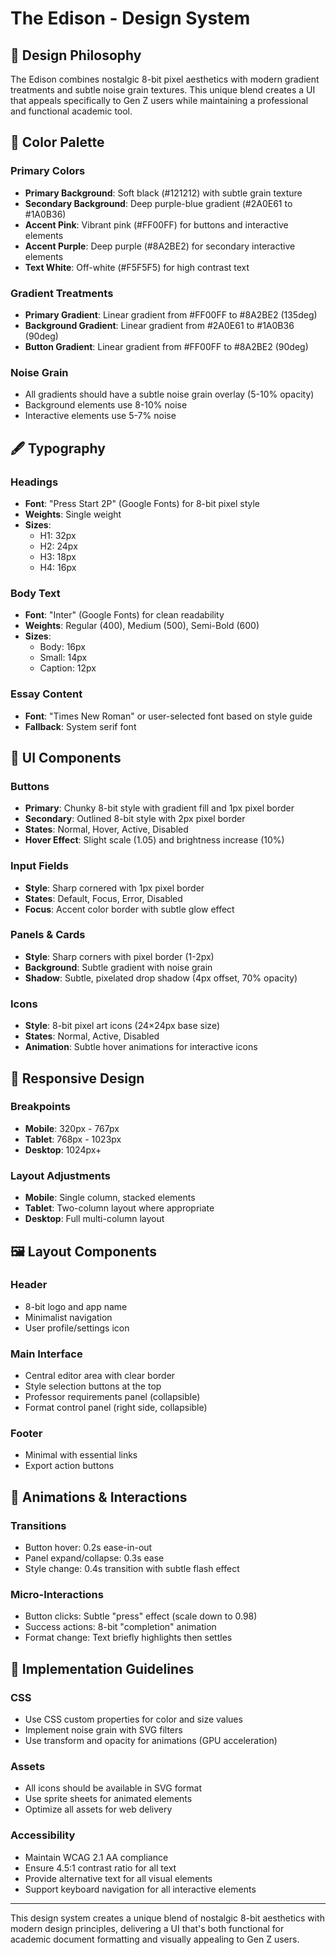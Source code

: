 # The Edison - Design System

## 🎨 Design Philosophy

The Edison combines nostalgic 8-bit pixel aesthetics with modern gradient treatments and subtle noise grain textures. This unique blend creates a UI that appeals specifically to Gen Z users while maintaining a professional and functional academic tool.

## 🌈 Color Palette

### Primary Colors
- **Primary Background**: Soft black (#121212) with subtle grain texture
- **Secondary Background**: Deep purple-blue gradient (#2A0E61 to #1A0B36)
- **Accent Pink**: Vibrant pink (#FF00FF) for buttons and interactive elements
- **Accent Purple**: Deep purple (#8A2BE2) for secondary interactive elements
- **Text White**: Off-white (#F5F5F5) for high contrast text

### Gradient Treatments
- **Primary Gradient**: Linear gradient from #FF00FF to #8A2BE2 (135deg)
- **Background Gradient**: Linear gradient from #2A0E61 to #1A0B36 (90deg)
- **Button Gradient**: Linear gradient from #FF00FF to #8A2BE2 (90deg)

### Noise Grain
- All gradients should have a subtle noise grain overlay (5-10% opacity)
- Background elements use 8-10% noise
- Interactive elements use 5-7% noise

## 🖋️ Typography

### Headings
- **Font**: "Press Start 2P" (Google Fonts) for 8-bit pixel style
- **Weights**: Single weight
- **Sizes**:
  - H1: 32px
  - H2: 24px
  - H3: 18px
  - H4: 16px

### Body Text
- **Font**: "Inter" (Google Fonts) for clean readability
- **Weights**: Regular (400), Medium (500), Semi-Bold (600)
- **Sizes**:
  - Body: 16px
  - Small: 14px
  - Caption: 12px

### Essay Content
- **Font**: "Times New Roman" or user-selected font based on style guide
- **Fallback**: System serif font

## 🧩 UI Components

### Buttons
- **Primary**: Chunky 8-bit style with gradient fill and 1px pixel border
- **Secondary**: Outlined 8-bit style with 2px pixel border
- **States**: Normal, Hover, Active, Disabled
- **Hover Effect**: Slight scale (1.05) and brightness increase (10%)

### Input Fields
- **Style**: Sharp cornered with 1px pixel border
- **States**: Default, Focus, Error, Disabled
- **Focus**: Accent color border with subtle glow effect

### Panels & Cards
- **Style**: Sharp corners with pixel border (1-2px)
- **Background**: Subtle gradient with noise grain
- **Shadow**: Subtle, pixelated drop shadow (4px offset, 70% opacity)

### Icons
- **Style**: 8-bit pixel art icons (24×24px base size)
- **States**: Normal, Active, Disabled
- **Animation**: Subtle hover animations for interactive icons

## 📱 Responsive Design

### Breakpoints
- **Mobile**: 320px - 767px
- **Tablet**: 768px - 1023px
- **Desktop**: 1024px+

### Layout Adjustments
- **Mobile**: Single column, stacked elements
- **Tablet**: Two-column layout where appropriate
- **Desktop**: Full multi-column layout

## 🖼️ Layout Components

### Header
- 8-bit logo and app name
- Minimalist navigation
- User profile/settings icon

### Main Interface
- Central editor area with clear border
- Style selection buttons at the top
- Professor requirements panel (collapsible)
- Format control panel (right side, collapsible)

### Footer
- Minimal with essential links
- Export action buttons

## 💫 Animations & Interactions

### Transitions
- Button hover: 0.2s ease-in-out
- Panel expand/collapse: 0.3s ease
- Style change: 0.4s transition with subtle flash effect

### Micro-Interactions
- Button clicks: Subtle "press" effect (scale down to 0.98)
- Success actions: 8-bit "completion" animation
- Format change: Text briefly highlights then settles

## 🧪 Implementation Guidelines

### CSS
- Use CSS custom properties for color and size values
- Implement noise grain with SVG filters
- Use transform and opacity for animations (GPU acceleration)

### Assets
- All icons should be available in SVG format
- Use sprite sheets for animated elements
- Optimize all assets for web delivery

### Accessibility
- Maintain WCAG 2.1 AA compliance
- Ensure 4.5:1 contrast ratio for all text
- Provide alternative text for all visual elements
- Support keyboard navigation for all interactive elements

---

This design system creates a unique blend of nostalgic 8-bit aesthetics with modern design principles, delivering a UI that's both functional for academic document formatting and visually appealing to Gen Z users. 